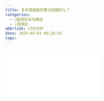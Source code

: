 ```yaml
---
title: 复杂度越低的算法就越好么？
categories:
  - 🌙逢坂杂谈与搬运
  - ⭐视频区
abbrlink: 1f0329f
date: 2024-03-01 09:28:54
tags:
---
```


<iframe src="//player.bilibili.com/player.html?aid=1301075974&bvid=BV16u4m1c7cU&cid=1455066227&p=1" scrolling="no" border="0" frameborder="no" framespacing="0" allowfullscreen="true"> </iframe>
